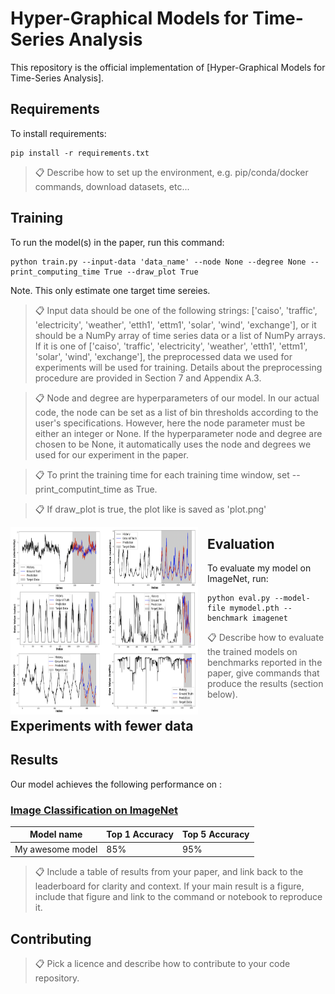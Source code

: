 # Hyper-Graphical Models for Time-Series Analysis

This repository is the official implementation of [Hyper-Graphical Models for Time-Series Analysis]. 


## Requirements

To install requirements:

```setup
pip install -r requirements.txt
```

>📋  Describe how to set up the environment, e.g. pip/conda/docker commands, download datasets, etc...


## Training

To run the model(s) in the paper, run this command:

```train
python train.py --input-data 'data_name' --node None --degree None --print_computing_time True --draw_plot True
```
Note. This only estimate one target time sereies.

>📋 Input data should be one of the following strings: ['caiso', 'traffic', 'electricity', 'weather', 'etth1', 'ettm1', 'solar', 'wind', 'exchange'], or it should be a NumPy array of time series data or a list of NumPy arrays. If it is one of ['caiso', 'traffic', 'electricity', 'weather', 'etth1', 'ettm1', 'solar', 'wind', 'exchange'], the preprocessed data we used for experiments will be used for training. Details about the preprocessing procedure are provided in Section 7 and Appendix A.3.

>📋 Node and degree are hyperparameters of our model. In our actual code, the node can be set as a list of bin thresholds according to the user's specifications. However, here the node parameter must be either an integer or None. If the hyperparameter node and degree are chosen to be None, it automatically uses the node and degrees we used for our experiment in the paper.

>📋 To print the training time for each training time window, set --print_computint_time as True.

>📋 If draw_plot is true, the plot like is saved as 'plot.png'

<a href="url"><img src="/assets/prediction_target_plot.jpg" align="left" height="300" width="300" style="float:left; padding-right:15px" ></a>




## Evaluation

To evaluate my model on ImageNet, run:

```eval
python eval.py --model-file mymodel.pth --benchmark imagenet
```

>📋  Describe how to evaluate the trained models on benchmarks reported in the paper, give commands that produce the results (section below).


## Experiments with fewer data



## Results

Our model achieves the following performance on :

### [Image Classification on ImageNet](https://paperswithcode.com/sota/image-classification-on-imagenet)

| Model name         | Top 1 Accuracy  | Top 5 Accuracy |
| ------------------ |---------------- | -------------- |
| My awesome model   |     85%         |      95%       |

>📋  Include a table of results from your paper, and link back to the leaderboard for clarity and context. If your main result is a figure, include that figure and link to the command or notebook to reproduce it. 


## Contributing

>📋  Pick a licence and describe how to contribute to your code repository. 

